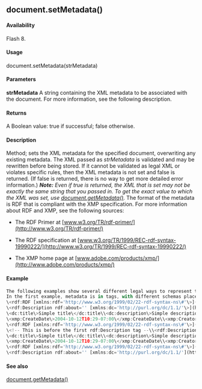 ## document.setMetadata()

#### Availability

Flash 8.

#### Usage

document.setMetadata(strMetadata)

#### Parameters

**strMetadata** A string containing the XML metadata to be associated with the document. For more information, see the following description.

#### Returns

A Boolean value: true if successful; false otherwise.

#### Description

Method; sets the XML metadata for the specified document, overwriting any existing metadata. The XML passed as *strMetadata* is validated and may be rewritten before being stored. If it cannot be validated as legal XML or violates specific rules, then the XML metadata is not set and false is returned. (If false is returned, there is no way to get more detailed error information.)
***Note:** Even if true is returned, the XML that is set may not be exactly the same string that you passed in. To get the exact value to which the XML was set, use [document.getMetadata()](#!wielmic/developers-animatesdk-docs/test/Document_object/docume80.md).*
The format of the metadata is RDF that is compliant with the XMP specification. For more information about RDF and XMP, see the following sources:

-   The RDF Primer at [www.w3.org/TR/rdf-primer/](http://www.w3.org/TR/rdf-primer/)

-   The RDF specification at [www.w3.org/TR/1999/REC-rdf-syntax-19990222/](http://www.w3.org/TR/1999/REC-rdf-syntax-19990222/)

-   The XMP home page at [www.adobe.com/products/xmp/](http://www.adobe.com/products/xmp/)

#### Example

```javascript
The following examples show several different legal ways to represent the same data. In all of these cases but the second one, if the data were sent to Document.setMetadata(), it would not be rewritten (aside from removing line breaks).
In the first example, metadata is in tags, with different schemas placed in separate rdf:Description tags:
\<rdf:RDF [xmlns:rdf='http://www.w3.org/1999/02/22-rdf-syntax-ns\#'\>](http://www.w3.org/1999/02/22-rdf-syntax-ns#%27)
\<rdf:Description rdf:about='' [xmlns:dc='http://purl.org/dc/1.1/'\>](http://purl.org/dc/1.1/%27)
\<dc:title\>Simple title\</dc:title\\<dc:description\>Simple description\</dc:description\\</rdf:Description\\<rdf:Description rdf:about='' [xmlns:xmp='http://ns.adobe.com/xap/1.0/'\>](http://ns.adobe.com/xap/1.0/%27)
\<xmp:CreateDate\>2004-10-12T10:29-07:00\</xmp:CreateDate\\<xmp:CreatorTool\>Flash Authoring WIN 8,0,0,215\</xmp:CreatorTool\\</rdf:Description\\</rdf:RDF\In the second example, metadata is in tags, but with different schemas all in one rdf:Description tag. This example also includes comments, which will be ignored and discarded by the Document.setMetadata():
\<rdf:RDF [xmlns:rdf='http://www.w3.org/1999/02/22-rdf-syntax-ns\#'\>](http://www.w3.org/1999/02/22-rdf-syntax-ns#%27)
\<!-- This is before the first rdf:Description tag --\\<rdf:Description rdf:about='' [xmlns:dc='http://purl.org/dc/1.1/'\>](http://purl.org/dc/1.1/%27)
\<dc:title\>Simple title\</dc:title\\<dc:description\>Simple description\</dc:description\\</rdf:Description\\<!-- This is between the two rdf:Description tags --\\<rdf:Description rdf:about='' [xmlns:xmp='http://ns.adobe.com/xap/1.0/'\>](http://ns.adobe.com/xap/1.0/%27)
\<xmp:CreateDate\>2004-10-12T10:29-07:00\</xmp:CreateDate\\<xmp:CreatorTool\>Flash Authoring WIN 8,0,0,215\</xmp:CreatorTool\\</rdf:Description\\<!-- This is after the second rdf:Description tag --\\</rdf:RDF\In the third example, metadata is in attributes, and different schemas are all in one rdf:Description tag:
\<rdf:RDF [xmlns:rdf='http://www.w3.org/1999/02/22-rdf-syntax-ns\#'\>](http://www.w3.org/1999/02/22-rdf-syntax-ns#%27)
\<rdf:Description rdf:about='' [xmlns:dc='http://purl.org/dc/1.1/'](http://purl.org/dc/1.1/%27) dc:title='Simple title' dc:description='Simple description' /\\<rdf:Description rdf:about='' [xmlns:xmp='http://ns.adobe.com/xap/1.0/'](http://ns.adobe.com/xap/1.0/%27) xmp:CreateDate='2004-10-12T10:29-07:00' xmp:CreatorTool='Flash Authoring WIN 8,0,0,215' /\\</rdf:RDF\
```
#### See also

[document.getMetadata()](#!wielmic/developers-animatesdk-docs/test/Document_object/docume80.md)
